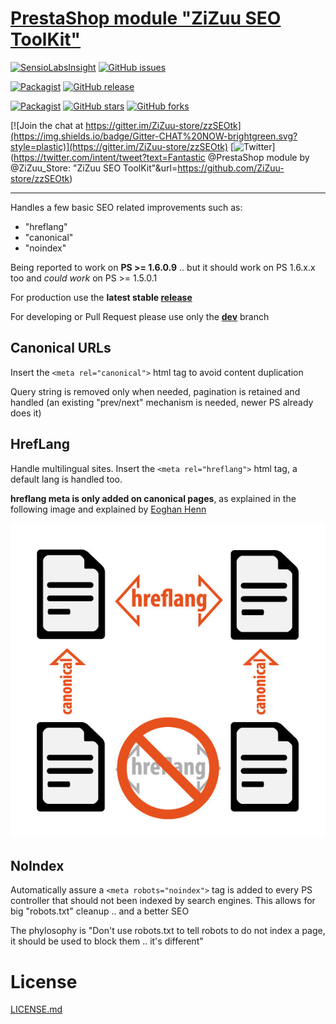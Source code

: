 # [PrestaShop module "ZiZuu SEO ToolKit"](https://github.com/ZiZuu-store/zzSEOtk)

[![SensioLabsInsight](https://insight.sensiolabs.com/projects/30806e55-0fe6-4323-ade1-fba266db8b4e/mini.png)](https://insight.sensiolabs.com/projects/30806e55-0fe6-4323-ade1-fba266db8b4e)
[![GitHub issues](https://img.shields.io/github/issues/ZiZuu-store/zzSEOtk.svg?style=plastic)](https://github.com/ZiZuu-store/zzSEOtk/issues)

[![Packagist](https://img.shields.io/packagist/l/zizuu-store/zzseotk.svg?style=plastic)](https://creativecommons.org/licenses/by-nc-sa/4.0/)
[![GitHub release](https://img.shields.io/github/release/ZiZuu-store/zzSEOtk.svg?style=plastic&label=latest)](https://github.com/ZiZuu-store/zzSEOtk/releases/latest)

[![Packagist](https://img.shields.io/packagist/dt/zizuu-store/zzseotk.svg?style=plastic)](https://packagist.org/packages/zizuu-store/zzseotk)
[![GitHub stars](https://img.shields.io/github/stars/ZiZuu-store/zzSEOtk.svg?style=social)](https://github.com/ZiZuu-store/zzSEOtk/stargazers)
[![GitHub forks](https://img.shields.io/github/forks/ZiZuu-store/zzSEOtk.svg?style=social&label=Forks)](https://github.com/ZiZuu-store/zzSEOtk/network)

[![Join the chat at https://gitter.im/ZiZuu-store/zzSEOtk](https://img.shields.io/badge/Gitter-CHAT%20NOW-brightgreen.svg?style=plastic)](https://gitter.im/ZiZuu-store/zzSEOtk)
[![Twitter](https://img.shields.io/twitter/url/https/github.com/ZiZuu-store/zzSEOtk.svg?style=social)](https://twitter.com/intent/tweet?text=Fantastic @PrestaShop module by @ZiZuu_Store: "ZiZuu SEO ToolKit"&url=https://github.com/ZiZuu-store/zzSEOtk)

___

Handles a few basic SEO related improvements such as:
* "hreflang"
* "canonical"
* "noindex"

Being reported to work on **PS >= 1.6.0.9** .. but it should work on PS 1.6.x.x too and *could work* on PS >= 1.5.0.1

For production use the **latest stable [release](https://github.com/ZiZuu-store/zzSEOtk/releases/)**

For developing or Pull Request please use only the **[dev](https://github.com/ZiZuu-store/zzSEOtk/tree/dev)** branch


## Canonical URLs

Insert the `<meta rel="canonical">` html tag to avoid content duplication

Query string is removed only when needed, pagination is retained and handled (an existing "prev/next" mechanism is needed, newer PS already does it)

## HrefLang

Handle multilingual sites.
Insert the `<meta rel="hreflang">` html tag, a default lang is handled too.

**hreflang meta is only added on canonical pages**, as explained in the following image and explained by [Eoghan Henn](http://www.rebelytics.com/hreflang-canonical/)

<img src="./hreflang-canonical-image.jpg">

## NoIndex

Automatically assure a `<meta robots="noindex">` tag is added to every PS controller that should not been indexed by search engines.
This allows for big "robots.txt" cleanup .. and a better SEO 

The phylosophy is "Don't use robots.txt to tell robots to do not index a page, it should be used to block them .. it's different"

# License

[LICENSE.md](LICENSE.md)
